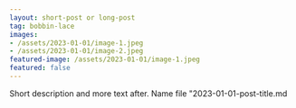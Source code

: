 ```yaml
---
layout: short-post or long-post
tag: bobbin-lace
images:
- /assets/2023-01-01/image-1.jpeg
- /assets/2023-01-01/image-2.jpeg
featured-image: /assets/2023-01-01/image-1.jpeg
featured: false
---
```

Short description <!--more-->and more text after. 
Name file "2023-01-01-post-title.md
